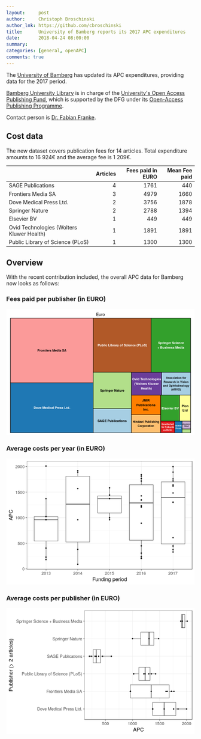 ```yaml
---
layout:     post
author:     Christoph Broschinski
author_lnk: https://github.com/cbroschinski
title:      University of Bamberg reports its 2017 APC expenditures
date:       2018-04-24 08:00:00
summary:    
categories: [general, openAPC]
comments: true
---
```




The [University of Bamberg](https://www.uni-bamberg.de/en/) has updated its APC expenditures, providing data for the 2017 period.

[Bamberg University Library](http://www.uni-bamberg.de/en/ub/) is in charge of the [University's Open Access Publishing Fund](http://www.uni-bamberg.de/en/ub/publishing/open-access-publishing/open-access-funds), which is supported by the DFG under its [Open-Access Publishing Programme](http://www.dfg.de/en/research_funding/programmes/infrastructure/lis/funding_opportunities/open_access/).

Contact person is [Dr. Fabian Franke](mailto:fabian.franke@uni-bamberg.de).

## Cost data



The new dataset covers publication fees for 14 articles. Total expenditure amounts to 16 924€ and the average fee is 1 209€.


|                                          | Articles| Fees paid in EURO| Mean Fee paid|
|:-----------------------------------------|--------:|-----------------:|-------------:|
|SAGE Publications                         |        4|              1761|           440|
|Frontiers Media SA                        |        3|              4979|          1660|
|Dove Medical Press Ltd.                   |        2|              3756|          1878|
|Springer Nature                           |        2|              2788|          1394|
|Elsevier BV                               |        1|               449|           449|
|Ovid Technologies (Wolters Kluwer Health) |        1|              1891|          1891|
|Public Library of Science (PLoS)          |        1|              1300|          1300|

## Overview

With the recent contribution included, the overall APC data for Bamberg now looks as follows:

### Fees paid per publisher (in EURO)

![plot of chunk tree_bamberg_2018_04_24_full](/figure/tree_bamberg_2018_04_24_full-1.png)

###  Average costs per year (in EURO)

![plot of chunk box_bamberg_2018_04_24_year_full](/figure/box_bamberg_2018_04_24_year_full-1.png)

###  Average costs per publisher (in EURO)

![plot of chunk box_bamberg_2018_04_24_publisher_full](/figure/box_bamberg_2018_04_24_publisher_full-1.png)
